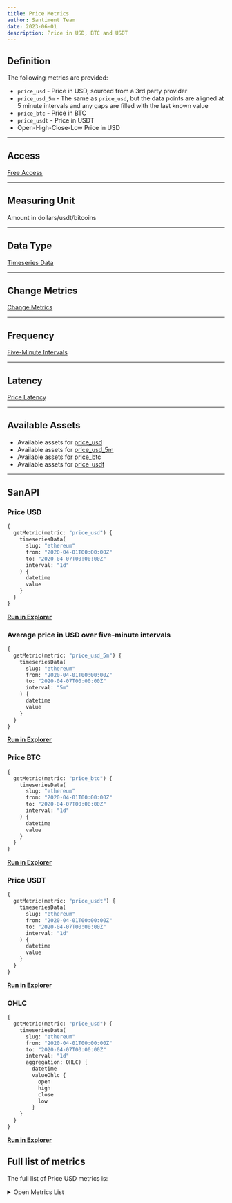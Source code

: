 ```yaml
---
title: Price Metrics
author: Santiment Team
date: 2023-06-01
description: Price in USD, BTC and USDT
---
```


## Definition

The following metrics are provided:

* `price_usd` - Price in USD, sourced from a 3rd party provider
* `price_usd_5m` - The same as `price_usd`, but the data points are aligned at 5 minute intervals and 
any gaps are filled with the last known value
* `price_btc` - Price in BTC
* `price_usdt` - Price in USDT
* Open-High-Close-Low Price in USD

---

## Access

[Free Access](/metrics/details/access#free-access)

---

## Measuring Unit

Amount in dollars/usdt/bitcoins

---

## Data Type

[Timeseries Data](/metrics/details/data-type#timeseries-data)

---

## Change Metrics

[Change Metrics](/metrics/details/change_metrics)

---

## Frequency

[Five-Minute Intervals](/metrics/details/frequency#five-minute-frequency)

---

## Latency

[Price Latency](/metrics/details/latency#price-latency)

---

## Available Assets

- Available assets for [price_usd](https://api.santiment.net/graphiql?query=%7B%0A++getMetric%28metric%3A+%22price_usd%22%29%7B%0A++++metadata%7B%0A++++++availableSlugs%0A++++%7D%0A++%7D%0A%7D)
- Available assets for [price_usd_5m](https://api.santiment.net/graphiql?query=%7B%0A++getMetric%28metric%3A+%22price_usd_5m%22%29%7B%0A++++metadata%7B%0A++++++availableSlugs%0A++++%7D%0A++%7D%0A%7D)
- Available assets for [price_btc](https://api.santiment.net/graphiql?query=%7B%0A++getMetric%28metric%3A+%22price_btc%22%29%7B%0A++++metadata%7B%0A++++++availableSlugs%0A++++%7D%0A++%7D%0A%7D)
- Available assets for [price_usdt](https://api.santiment.net/graphiql?query=%7B%0A++getMetric%28metric%3A+%22price_usdt%22%29%7B%0A++++metadata%7B%0A++++++availableSlugs%0A++++%7D%0A++%7D%0A%7D)

---

## SanAPI

### Price USD

```graphql
{
  getMetric(metric: "price_usd") {
    timeseriesData(
      slug: "ethereum"
      from: "2020-04-01T00:00:00Z"
      to: "2020-04-07T00:00:00Z"
      interval: "1d"
    ) {
      datetime
      value
    }
  }
}
```

[**Run in Explorer**](https://api.santiment.net/graphiql?query=%7B%0A++getMetric%28metric%3A+%22price_usd%22%29+%7B%0A++++timeseriesData%28%0A++++++slug%3A+%22ethereum%22%0A++++++from%3A+%222020-04-01T00%3A00%3A00Z%22%0A++++++to%3A+%222020-04-07T00%3A00%3A00Z%22%0A++++++interval%3A+%221d%22%0A++++%29+%7B%0A++++++datetime%0A++++++value%0A++++%7D%0A++%7D%0A%7D)

### Average price in USD over five-minute intervals

```graphql
{
  getMetric(metric: "price_usd_5m") {
    timeseriesData(
      slug: "ethereum"
      from: "2020-04-01T00:00:00Z"
      to: "2020-04-07T00:00:00Z"
      interval: "5m"
    ) {
      datetime
      value
    }
  }
}
```

[**Run in Explorer**](https://api.santiment.net/graphiql?variables=&query=%7B%0A%20%20getMetric(metric%3A%20%22price_usd_5m%22)%20%7B%0A%20%20%20%20timeseriesData(%0A%20%20%20%20%20%20slug%3A%20%22ethereum%22%0A%20%20%20%20%20%20from%3A%20%222020-04-01T00%3A00%3A00Z%22%0A%20%20%20%20%20%20to%3A%20%222020-04-07T00%3A00%3A00Z%22%0A%20%20%20%20%20%20interval%3A%20%225m%22%0A%20%20%20%20)%20%7B%0A%20%20%20%20%20%20datetime%0A%20%20%20%20%20%20value%0A%20%20%20%20%7D%0A%20%20%7D%0A%7D)


### Price BTC

```graphql
{
  getMetric(metric: "price_btc") {
    timeseriesData(
      slug: "ethereum"
      from: "2020-04-01T00:00:00Z"
      to: "2020-04-07T00:00:00Z"
      interval: "1d"
    ) {
      datetime
      value
    }
  }
}
```

[**Run in Explorer**](https://api.santiment.net/graphiql?query=%7B%0A++getMetric%28metric%3A+%22price_btc%22%29+%7B%0A++++timeseriesData%28%0A++++++slug%3A+%22ethereum%22%0A++++++from%3A+%222020-04-01T00%3A00%3A00Z%22%0A++++++to%3A+%222020-04-07T00%3A00%3A00Z%22%0A++++++interval%3A+%221d%22%0A++++%29+%7B%0A++++++datetime%0A++++++value%0A++++%7D%0A++%7D%0A%7D)

### Price USDT

```graphql
{
  getMetric(metric: "price_usdt") {
    timeseriesData(
      slug: "ethereum"
      from: "2020-04-01T00:00:00Z"
      to: "2020-04-07T00:00:00Z"
      interval: "1d"
    ) {
      datetime
      value
    }
  }
}
```

[**Run in Explorer**](https://api.santiment.net/graphiql?query=%7B%0A++getMetric%28metric%3A+%22price_usdt%22%29+%7B%0A++++timeseriesData%28%0A++++++slug%3A+%22ethereum%22%0A++++++from%3A+%222020-04-01T00%3A00%3A00Z%22%0A++++++to%3A+%222020-04-07T00%3A00%3A00Z%22%0A++++++interval%3A+%221d%22%0A++++%29+%7B%0A++++++datetime%0A++++++value%0A++++%7D%0A++%7D%0A%7D)


### OHLC

```graphql
{
  getMetric(metric: "price_usd") {
    timeseriesData(
      slug: "ethereum"
      from: "2020-04-01T00:00:00Z"
      to: "2020-04-07T00:00:00Z"
      interval: "1d"
      aggregation: OHLC) {
        datetime
        valueOhlc {
          open
          high
          close
          low
        }
    }
  }
}
```

[**Run in Explorer**](https://api.santiment.net/graphiql?query=%7B%0A++getMetric%28metric%3A+%22price_usd%22%29+%7B%0A++++timeseriesData%28%0A++++++slug%3A+%22ethereum%22%0A++++++from%3A+%222020-04-01T00%3A00%3A00Z%22%0A++++++to%3A+%222020-04-07T00%3A00%3A00Z%22%0A++++++interval%3A+%221d%22%0A++++++aggregation%3A+OHLC%29+%7B%0A++++++++datetime%0A++++++++valueOhlc+%7B%0A++++++++++open%0A++++++++++high%0A++++++++++close%0A++++++++++low%0A++++++++%7D%0A++++%7D%0A++%7D%0A%7D%0A)

## Full list of metrics

The full list of Price USD metrics is:

<Details>

<Summary>Open Metrics List</Summary>

- price_usd_change_1d
- price_usd_change_30d
- price_usd_change_7d

</Details>